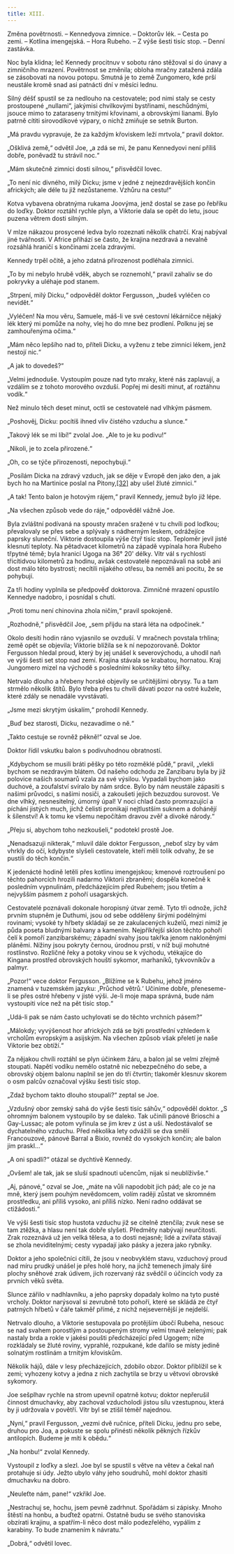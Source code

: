 ```yaml
---
title: XIII.
---
```


Změna povětrnosti. – Kennedyova zimnice. – Doktorův lék. – Cesta po zemi. – Kotlina imengejská. – Hora Rubeho. – Z výše šesti tisíc stop. – Denní zastávka.

Noc byla klidna; leč Kennedy procitnuv v sobotu ráno stěžoval si do únavy a zimničního mrazení. Povětrnost se změnila; obloha mračny zatažená zdála se zásobovati na novou potopu. Smutná je to země Zungomero, kde prší neustále kromě snad asi patnácti dní v měsíci lednu.

Silný déšť spustil se za nedlouho na cestovatele; pod nimi staly se cesty prostoupené „nullami“, jakýmisi chvilkovými bystřinami, neschůdnými, jsouce mimo to zataraseny trnitými křovinami, a obrovskými lianami. Bylo patrně cítiti sirovodíkové výpary, o nichž zmiňuje se setník Burton.

„Má pravdu vypravuje, že za každým křoviskem leží mrtvola,“ pravil doktor.

„Ošklivá země,“ odvětil Joe, „a zdá se mi, že panu Kennedyovi není příliš dobře, poněvadž tu strávil noc.“

„Mám skutečně zimnici dosti silnou,“ přisvědčil lovec.

„To není nic divného, milý Dicku; jsme v jedné z nejnezdravějších končin afrických; ale déle tu již nezůstaneme. Vzhůru na cestu!“

Kotva vybavena obratnýma rukama Joovýma, jenž dostal se zase po řebříku do loďky. Doktor roztáhl rychle plyn, a Viktorie dala se opět do letu, jsouc puzena větrem dosti silným.

V mlze nákazou prosycené ledva bylo rozeznati několik chatrčí. Kraj nabýval jiné tvářnosti. V Africe přihází se často, že krajina nezdravá a nevalně rozsáhlá hraničí s končinami zcela zdravými.

Kennedy trpěl očitě, a jeho zdatná přirozenost podléhala zimnici.

„To by mi nebylo hrubě vděk, abych se roznemohl,“ pravil zahaliv se do pokryvky a uléhaje pod stanem.

„Strpení, milý Dicku,“ odpověděl doktor Fergusson, „budeš vyléčen co nevidět.“

„Vyléčen! Na mou věru, Samuele, máš-li ve své cestovní lékárničce nějaký lék který mi pomůže na nohy, vlej ho do mne bez prodlení. Polknu jej se zamhouřenýma očima.“

„Mám něco lepšího nad to, příteli Dicku, a vyženu z tebe zimnici lékem, jenž nestojí nic.“

„A jak to dovedeš?“

„Velmi jednoduše. Vystoupím pouze nad tyto mraky, které nás zaplavují, a vzdálím se z tohoto morového ovzduší. Popřej mi desíti minut, ať roztáhnu vodík.“

Než minulo těch deset minut, octli se cestovatelé nad vlhkým pásmem.

„Poshověj, Dicku: pocítíš ihned vliv čistého vzduchu a slunce.“

„Takový lék se mi líbí!“ zvolal Joe. „Ale to je ku podivu!“

„Nikoli, je to zcela přirozené.“

„Oh, co se týče přirozenosti, nepochybuji.“

„Posílám Dicka na zdravý vzduch, jak se děje v Evropě den jako den, a jak bych ho na Martinice poslal na Pitony,[\[32\]](./resources/undefined) aby ušel žluté zimnici.“

„A tak! Tento balon je hotovým rájem,“ pravil Kennedy, jemuž bylo již lépe.

„Na všechen způsob vede do ráje,“ odpověděl vážně Joe.

Byla zvláštní podívaná na spousty mračen sražené v tu chvíli pod loďkou; převalovaly se přes sebe a splývaly s nádherným leskem, odrážejíce paprsky sluneční. Viktorie dostoupila výše čtyř tisíc stop. Teploměr jevil jisté klesnutí teploty. Na pětadvacet kilometrů na západě vypínala hora Rubeho třpytné témě; byla hranicí Ugoga na 36° 20' délky. Vítr vál s rychlostí třicítidvou kilometrů za hodinu, avšak cestovatelé nepoznávali na sobě ani dost málo této bystrosti; necítili nijakého otřesu, ba neměli ani pocitu, že se pohybují.

Za tři hodiny vyplnila se předpověď doktorova. Zimničné mrazení opustilo Kennedye nadobro, i posnídal s chutí.

„Proti tomu není chinovina zhola ničím,“ pravil spokojeně.

„Rozhodně,“ přisvědčil Joe, „sem přijdu na stará léta na odpočinek.“

Okolo desíti hodin ráno vyjasnilo se ovzduší. V mračnech povstala trhlina; země opět se objevila; Viktorie blížila se k ní nepozorovaně. Doktor Fergusson hledal proud, který by jej unášel k severovýchodu, a uhodil naň ve výši šesti set stop nad zemí. Krajina stávala se krabatou, hornatou. Kraj Jungomero mizel na východě s posledními kokosníky této šířky.

Netrvalo dlouho a hřebeny horské objevily se určitějšími obrysy. Tu a tam strmělo několik štítů. Bylo třeba přes tu chvíli dávati pozor na ostré kužele, které zdály se nenadále vyvstávati.

„Jsme mezi skrytým úskalím,“ prohodil Kennedy.

„Buď bez starosti, Dicku, nezavadíme o ně.“

„Takto cestuje se rovněž pěkně!“ ozval se Joe.

Doktor řídil vskutku balon s podivuhodnou obratností.

„Kdybychom se musili bráti pěšky po této rozměklé půdě,“ pravil, „vlekli bychom se nezdravým blátem. Od našeho odchodu ze Zanzibaru byla by již polovice našich soumarů vzala za své výsilou. Vypadali bychom jako duchové, a zoufalství svíralo by nám srdce. Bylo by nám neustále zápasiti s našimi průvodci, s našimi nosiči, a zakoušeti jejich bezuzdou surovost. Ve dne vlhký, nesnesitelný, úmorný úpal! V noci chlad často promrazující a píchání jistých much, jichž čelisti pronikají nejtlustším suknem a dohánějí k šílenství! A k tomu ke všemu nepočítám dravou zvěř a divoké národy.“

„Přeju si, abychom toho nezkoušeli,“ podotekl prostě Joe.

„Nenadsazuji nikterak,“ mluvil dále doktor Fergusson, „neboť slzy by vám vhrkly do očí, kdybyste slyšeli cestovatele, kteří měli tolik odvahy, že se pustili do těch končin.“

K jedenácté hodině letěli přes kotlinu imengejskou; kmenové roztroušení po těchto pahorcích hrozili nadarmo Viktorii zbraněmi; dospěla konečně k posledním vypnulinám, předcházejícím před Rubehem; jsou třetím a nejvyšším pásmem z pohoří usagarských.

Cestovatelé poznávali dokonale horopisný útvar země. Tyto tři odnože, jichž prvním stupněm je Duthumi, jsou od sebe odděleny širými podélnými rovinami; vysoké ty hřbety skládají se ze zakulacených kuželů, mezi nimiž je půda poseta bludnými balvany a kamením. Nejpříkřejší sklon těchto pohoří čelí k pomoří zanzibarskému; západní svahy jsou takřka jenom nakloněnými pláněmi. Nížiny jsou pokryty černou, úrodnou prstí, v níž bují mohutné rostlinstvo. Rozličné řeky a potoky vinou se k východu, vtékajíce do Kingana prostřed obrovských houští sykomor, marhaníků, tykvovníkův a palmyr.

„Pozor!“ vece doktor Fergusson. „Blížíme se k Rubehu, jehož jméno znamená v tuzemském jazyku: ,Průchod větrů.‘ Učiníme dobře, přeneseme-li se přes ostré hřebeny v jisté výši. Je-li moje mapa správná, bude nám vystoupiti více než na pět tisíc stop.“

„Udá-li pak se nám často uchylovati se do těchto vrchních pásem?“

„Málokdy; vyvýšenost hor afrických zdá se býti prostřední vzhledem k vrcholům evropským a asijským. Na všechen způsob však přeletí je naše Viktorie bez obtíží.“

Za nějakou chvíli roztáhl se plyn účinkem žáru, a balon jal se velmi zřejmě stoupati. Napětí vodíku nemělo ostatně nic nebezpečného do sebe, a obrovský objem balonu naplnil se jen do tří čtvrtin; tlakoměr klesnuv skorem o osm palcův označoval výšku šesti tisíc stop.

„Zdaž bychom takto dlouho stoupali?“ zeptal se Joe.

„Vzdušný obor zemský sahá do výše šesti tisíc sáhův,“ odpověděl doktor. „S ohromným balonem vystoupilo by se daleko. Tak učinili pánové Brioschi a Gay-Lussac; ale potom vyřinula se jim krev z úst a uší. Nedostávaloť se dychatelného vzduchu. Před několika lety odvážili se dva smělí Francouzové, pánové Barral a Bixio, rovněž do vysokých končin; ale balon jim praskl…“

„A oni spadli?“ otázal se dychtivě Kennedy.

„Ovšem! ale tak, jak se sluší spadnouti učencům, nijak si neublíživše.“

„Aj, pánové,“ ozval se Joe, „máte na vůli napodobit jich pád; ale co je na mně, který jsem pouhým nevědomcem, volím raději zůstat ve skromném prostředku, ani příliš vysoko, ani příliš nízko. Není radno oddávat se ctižádosti.“

Ve výši šesti tisíc stop hustota vzduchu již se citelně ztenčila; zvuk nese se tam ztěžka, a hlasu není tak dobře slyšeti. Předměty nabývají neurčitosti. Zrak rozeznává už jen velká tělesa, a to dosti nejasně; lidé a zvířata stávají se zhola neviditelnými; cesty vypadají jako pásky a jezera jako rybníky.

Doktor a jeho společníci cítili, že jsou v neobvyklém stavu, vzduchový proud nad míru prudký unášel je přes holé hory, na jichž temenech jímaly širé plochy sněhové zrak údivem, jich rozervaný ráz svědčil o účincích vody za prvních věků světa.

Slunce zářilo v nadhlavníku, a jeho paprsky dopadaly kolmo na tyto pusté vrcholy. Doktor narýsoval si zevrubně toto pohoří, které se skládá ze čtyř patrných hřbetů v čáře takměř přímé, z nichž nejsevernější je nejdelší.

Netrvalo dlouho, a Viktorie sestupovala po protějším úbočí Rubeha, nesouc se nad svahem porostlým a postoupeným stromy velmi tmavě zelenými; pak nastaly brda a rokle v jakési poušti předcházející před Ugogem; níže rozkládaly se žluté roviny, vyprahlé, rozpukané, kde dařilo se místy jedině solnatým rostlinám a trnitým křoviskům.

Několik hájů, dále v lesy přecházejících, zdobilo obzor. Doktor přiblížil se k zemi; vyhozeny kotvy a jedna z nich zachytila se brzy u větvoví obrovské sykomory.

Joe sešplhav rychle na strom upevnil opatrně kotvu; doktor nepřerušil činnost dmuchavky, aby zachoval vzducholodi jistou sílu vzestupnou, která by ji udržovala v povětří. Vítr byl se ztišil téměř najednou.

„Nyní,“ pravil Fergusson, „vezmi dvě ručnice, příteli Dicku, jednu pro sebe, druhou pro Joa, a pokuste se spolu přinésti několik pěkných řízkův antilopích. Budeme je míti k obědu.“

„Na honbu!“ zvolal Kennedy.

Vystoupil z loďky a slezl. Joe byl se spustil s větve na větev a čekal naň protahuje si údy. Ježto ubylo váhy jeho soudruhů, mohl doktor zhasiti dmuchavku na dobro.

„Neuleťte nám, pane!“ vzkřikl Joe.

„Nestrachuj se, hochu, jsem pevně zadrhnut. Spořádám si zápisky. Mnoho štěstí na honbu, a buďtež opatrni. Ostatně budu se svého stanoviska obzírati krajinu, a spatřím-li něco dost málo podezřelého, vypálím z karabiny. To bude znamením k návratu.“

„Dobrá,“ odvětil lovec.
